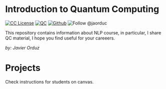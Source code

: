 # Introduction to Quantum Computing
[license-badge]: https://img.shields.io/badge/License-CC-orange
[license]: https://creativecommons.org/licenses/by-nc-sa/3.0/deed.en
[![CC License][license-badge]][license]
[![QC](https://img.shields.io/badge/downloads-QC-green)](https://github.com/jaorduz/IntroQuantumCompu)
[![Github](https://img.shields.io/badge/jaorduz-repos-blue)](https://github.com/jaorduz/)
![Follow @jaorduc](https://img.shields.io/twitter/follow/jaorduc?label=follow&logo=twitter&logoColor=lkj&style=plastic)

This repository contains information about NLP course, in particular, I share QC material, I hope you find useful for your careeers.

*by: Javier Orduz*

# Projects

Check instructions for students on canvas.